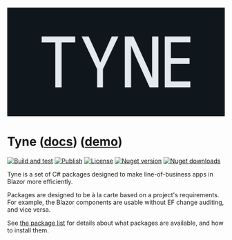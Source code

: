 ![Tyne logo](assets/logo-letterbox.png)

# Tyne ([docs](https://alexnoddings.github.io/Tyne/docs/)) ([demo](https://alexnoddings.github.io/Tyne/demo/))
[![Build and test](https://github.com/alexnoddings/Tyne/actions/workflows/build-and-test-main.yml/badge.svg)](https://github.com/alexnoddings/Tyne/actions/workflows/build-and-test-main.yml)
[![Publish](https://github.com/alexnoddings/Tyne/actions/workflows/publish.yml/badge.svg)](https://github.com/alexnoddings/Tyne/actions/workflows/publish.yml)
[![License](https://img.shields.io/github/license/alexnoddings/Tyne?&logo=github)](https://github.com/alexnoddings/Tyne/blob/main/LICENSE)
[![Nuget version](https://img.shields.io/nuget/v/Tyne.Core?label=nuget%20version&logo=nuget)](https://www.nuget.org/packages/Tyne.Core/)
[![Nuget downloads](https://img.shields.io/nuget/dt/Tyne.Core?label=nuget%20downloads&logo=nuget)](https://www.nuget.org/packages/Tyne.Core/)

Tyne is a set of C# packages designed to make line-of-business apps in Blazor more efficiently.

Packages are designed to be à la carte based on a project's requirements. For example, the Blazor components are usable without EF change auditing, and vice versa.

See [the package list](https://alexnoddings.github.io/Tyne/docs/packages/) for details about what packages are available, and how to install them.
